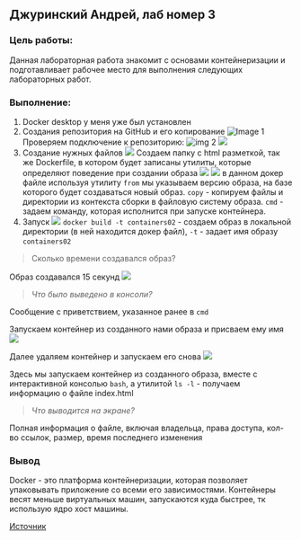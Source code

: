 ##  Джуринский Андрей, лаб номер 3
###  Цель работы: 
Данная лабораторная работа знакомит с основами контейнеризации и подготавливает рабочее место для выполнения следующих лабораторных работ.

### Выполнение:
1.  Docker desktop у меня уже был установлен
2. Создания репозитория на GitHub и его копирование
![Image 1](https://i.imgur.com/fBvuHoq.png)
Проверяем подключение к репозиторию:
![img 2](https://i.imgur.com/hEwhQXw.png)
![](https://i.imgur.com/6mAnQaa.png)
3. Создание нужных файлов
![](https://i.imgur.com/wE3IdML.png)
Создаем папку с html разметкой, так же Dockerfile, в котором будет записаны утилиты, которые определяют поведение при создании образа
![](https://i.imgur.com/8DZbRPS.png)
![](https://i.imgur.com/paQH8de.png)
в данном докер файле используя утилиту `from` мы указываем версию образа, на базе которого будет создаваться нoвый образ. `copy` - копируем  файлы и директории из контекста сборки в файловую систему образа. `cmd` - задаем команду, которая исполнится при запуске контейнера. 
4. Запуск
![](https://i.imgur.com/zadWhiQ.png)
`docker build -t containers02` - создаем образ в локальной директории (в ней находится докер файл), `-t` - задает имя образу `containers02`
> Сколько времени создавался образ?

Образ создавался 15 секунд
![](https://i.imgur.com/0vA60HY.png)

> _Что было выведено в консоли?_

Сообщение с приветствием, указанное ранее в `cmd`

Запускаем контейнер из созданного нами образа и присваем ему имя
![](https://i.imgur.com/mst33I1.png)

Далее удаляем контейнер и запускаем его снова
![](https://i.imgur.com/0rd9SZm.png)

Здесь мы запускаем контейнер из созданного образа, вместе с интерактивной консолью `bash`, а утилитой `ls -l` - получаем информацию о файле index.html

> _Что выводится на экране?_

Полная информация о файле, включая владельца, права доступа, кол-во ссылок, размер, время последнего изменения

### Вывод
Docker - это платформа контейнеризации, которая позволяет упаковывать приложение со всеми его зависимостями. Контейнеры весят меньше виртуальных машин, запускаются куда быстрее, тк использую ядро хост машины.

[Источник](https://www.incredibuild.com/blog/docker-101-a-comprehensive-tutorial-for-beginners)
